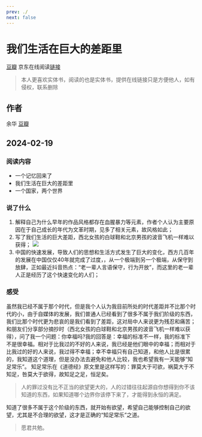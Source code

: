 ```yaml
---
prev: ./
next: false
---
```


# 我们生活在巨大的差距里
[豆瓣](https://book.douban.com/subject/26291216/)
京东在线阅读[链接](https://cread.jd.com/read/startRead.action?bookId=30215184&readType=1)
> 本人更喜欢实体书，阅读的也是实体书，提供在线链接只是方便他人，如有侵权，联系删除
## 作者
余华
[豆瓣](https://book.douban.com/author/4503668/)

## 2024-02-19
### 阅读内容
- 一个记忆回来了
- 我们生活在巨大的差距里
- 一个国家，两个世界

### 说了什么
1. 解释自己为什么早年的作品风格都存在血腥暴力等元素，作者个人认为主要原因在于自己成长的年代为文革时期，见多了相关元素，故风格如此；
2. 写了我们生活的巨大差距，西北女孩的白球鞋和北京男孩的波音飞机一样难以获得；
![](https://img.woodli.io/img/202402201527517.jpg)
3. 中国的快速发展，导致人们的思想和生活方式发生了巨大的变化，西方几百年的发展在中国仅仅40年就完成了过度，，从一个极端到另一个极端，从保守到放肆，正如最近抖音热点：“老一辈人言语保守，行为开放”，而这里的老一辈人正是经历了这个快速变化的人们；

### 感受
虽然我已经不属于那个时代，但是我个人认为我目前所处的时代差距并不比那个时代的小，由于自媒体的发展，我们普通人已经看到了很多不属于我们阶级的东西，我们比那个时代更为悲哀的是我们看到了差距，这对局中人来说更为残忍和痛苦；
和朋友们分享部分摘抄时（西北女孩的白球鞋和北京男孩的波音飞机一样难以获得），问了我一个问题：你幸福吗?我的回答是：幸福的标准不一样，我的标准下不是很幸福。相对于比我过的不好的人来说，我已经是他们眼中的幸福；而相对于比我过的好的人来说，我过得不幸福；幸不幸福只有自己知道，和他人比是很累的，我知道这个道理，但是没办法去避免和他人比较，我也希望我有一天能够“知足常乐”。
知足常乐在《道德经》原文里是这样写的：罪莫大于可欲，祸莫大于不知足，咎莫大于欲得，故知足之足，恒足矣。
> 人的罪过没有比不正当的欲望更大的，人的过错往往起源自你想得到你不该知道的东西，如果知道哪个边界你该停下来了，才能得到永恒的满足。

知道了很多不属于这个阶级的东西，就开始有欲望，希望自己能够控制自己的欲望，尤其是不合理的欲望，这才是正确的“知足常乐”之道。

> 愿君共勉。

